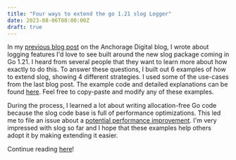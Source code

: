 ```yaml
---
title: "Four ways to extend the go 1.21 slog Logger"
date: 2023-08-06T00:00:00Z
draft: true
---
```


In my [previous blog post](https://medium.com/anchorage/three-logging-features-to-improve-your-slog-f72300a7fb66) on the Anchorage Digital blog, I wrote about logging features I'd love to see built around the new slog package coming in Go 1.21. I heard from several people that they want to learn more about how exactly to do this. To answer these questions, I built out 6 examples of how to extend slog, showing 4 different strategies. I used some of the use-cases from the last blog post. The example code and detailed explanations can be found [here](https://github.com/vikstrous/slogexamples/). Feel free to copy-paste and modify any of these examples.

During the process, I learned a lot about writing allocation-free Go code because the slog code base is full of performance optimizations. This led me to file an issue about a [potential performance improvement](https://github.com/golang/go/issues/61774). I'm very impressed with slog so far and I hope that these examples help others adopt it by making extending it easier.

Continue reading [here](https://github.com/vikstrous/slogexamples/)!